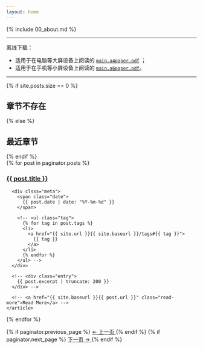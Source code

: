 ```yaml
---
layout: home
---
```


{% include 00_about.md %}

------

离线下载：

* 适用于在电脑等大屏设备上阅读的 [`main.a4paper.pdf`](/uploads/main.a4paper.pdf) ；
* 适用于在手机等小屏设备上阅读的 [`main.a6paper.pdf`](/uploads/main.a6paper.pdf)。

------

{% if site.posts.size == 0 %}
  <h2>章节不存在</h2>
{% else %}
  <h2>最近章节</h2>
{% endif %}

<div class="posts">
  {% for post in paginator.posts %}
    <article class="post">
      <h3>
        <a href="{{ site.baseurl }}{{ post.url }}">{{ post.title }}</a>
      </h3>

      <div clsss="meta">
        <span class="date">
          {{ post.date | date: "%Y-%m-%d" }}
        </span>

        <!-- <ul class="tag">
          {% for tag in post.tags %}
          <li>
            <a href="{{ site.url }}{{ site.baseurl }}/tags#{{ tag }}">
              {{ tag }}
            </a>
          </li>
          {% endfor %}
        </ul> -->
      </div>

      <!-- <div class="entry">
        {{ post.excerpt | truncate: 200 }}
      </div> -->

      <!-- <a href="{{ site.baseurl }}{{ post.url }}" class="read-more">Read More</a> -->
    </article>
  {% endfor %}
</div>

<div class="pagination">
  {% if paginator.previous_page %}
    <span class="prev">
      <a href="{{ site.baseurl }}{{ paginator.previous_page_path }}" class="prev">
        ← 上一页
      </a>
    </span>
  {% endif %}
  {% if paginator.next_page %}
    <span class="next">
      <a href="{{ site.baseurl}}{{ paginator.next_page_path }}" class="next">
        下一页 →
      </a>
    </span>
  {% endif %}
</div>
